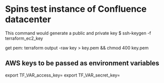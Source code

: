 # Spins test instance of Confluence datacenter

This command would generate a public and private key
$ ssh-keygen -f terraform_ec2_key

get pem: terraform output -raw key > key.pem && chmod 400 key.pem 

## AWS keys to be passed as environment variables
export TF_VAR_access_key=<AWS access key>
export TF_VAR_secret_key=<AWS secret access key>
